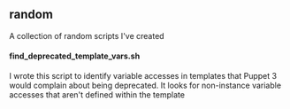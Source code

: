 ## random

A collection of random scripts I've created

#### find_deprecated_template_vars.sh
I wrote this script to identify variable accesses in templates that Puppet 3 would complain about being deprecated. It looks for non-instance variable accesses that aren't defined within the template
